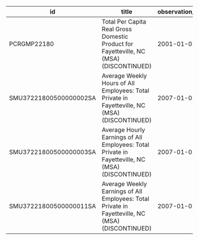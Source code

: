 | id                     | title                                                                                            | observation_start   | observation_end   |
|------------------------|--------------------------------------------------------------------------------------------------|---------------------|-------------------|
| PCRGMP22180            | Total Per Capita Real Gross Domestic Product for Fayetteville, NC (MSA) (DISCONTINUED)           | 2001-01-01          | 2017-01-01        |
| SMU37221800500000002SA | Average Weekly Hours of All Employees: Total Private in Fayetteville, NC (MSA) (DISCONTINUED)    | 2007-01-01          | 2022-03-01        |
| SMU37221800500000003SA | Average Hourly Earnings of All Employees: Total Private in Fayetteville, NC (MSA) (DISCONTINUED) | 2007-01-01          | 2022-03-01        |
| SMU37221800500000011SA | Average Weekly Earnings of All Employees: Total Private in Fayetteville, NC (MSA) (DISCONTINUED) | 2007-01-01          | 2022-03-01        |